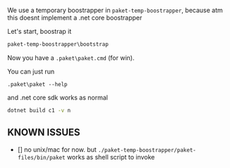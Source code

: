 
We use a temporary boostrapper in `paket-temp-boostrapper`, because atm this doesnt implement a 
.net core boostrapper

Let's start, boostrap it

```bat
paket-temp-boostrapper\bootstrap
```

Now you have a `.paket\paket.cmd` (for win).

You can just run

```
.paket\paket --help
```

and .net core sdk works as normal

```bat
dotnet build c1 -v n
```

## KNOWN ISSUES

- [] no unix/mac for now. but `./paket-temp-boostrapper/paket-files/bin/paket` works as shell script to invoke
